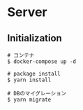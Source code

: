 # Server

## Initialization

```shell
# コンテナ
$ docker-compose up -d

# package install
$ yarn install

# DBのマイグレーション
$ yarn migrate
```
